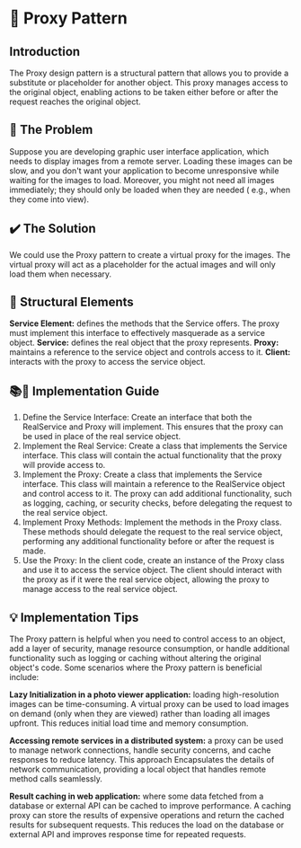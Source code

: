 # 🚪 Proxy Pattern

## Introduction

The Proxy design pattern is a structural pattern that allows you to provide a substitute or placeholder for another
object. This proxy manages access to the original object, enabling actions to be taken either before or after the
request reaches the original object.

## 🚨 The Problem

Suppose you are developing graphic user interface application, which needs to display images from a remote server.
Loading these images can be slow, and you don't want your application to become unresponsive while waiting for the
images to load. Moreover, you might not need all images immediately; they should only be loaded when they are needed (
e.g., when they come into view).

## ✔️ The Solution

We could use the Proxy pattern to create a virtual proxy for the images. The virtual proxy will act as a placeholder for
the actual images and will only load them when necessary.

## 🚧 Structural Elements

**Service Element:** defines the methods that the Service offers. The proxy must implement this interface to effectively
masquerade as a service object.
**Service:** defines the real object that the proxy represents.
**Proxy:** maintains a reference to the service object and controls access to it.
**Client:** interacts with the proxy to access the service object.

## 📚🔨 Implementation Guide

1. Define the Service Interface: Create an interface that both the RealService and Proxy will implement. This ensures
   that the proxy can be used in place of the real service object.
2. Implement the Real Service: Create a class that implements the Service interface. This class will contain the actual
   functionality that the proxy will provide access to.
3. Implement the Proxy: Create a class that implements the Service interface. This class will maintain a reference to
   the
   RealService object and control access to it. The proxy can add additional functionality, such as logging, caching, or
   security checks, before delegating the request to the real service object.
4. Implement Proxy Methods: Implement the methods in the Proxy class. These methods should delegate the request to the
   real service object, performing any additional functionality before or after the request is made.
5. Use the Proxy: In the client code, create an instance of the Proxy class and use it to access the service object. The
   client should interact with the proxy as if it were the real service object, allowing the proxy to manage access to
   the real service object.

## 💡 Implementation Tips

The Proxy pattern is helpful when you need to control access to an object, add a layer of security, manage resource
consumption, or handle additional functionality such as logging or caching without altering the original object's code.
Some scenarios where the Proxy pattern is beneficial include:

**Lazy Initialization in a photo viewer application:** loading high-resolution images can be time-consuming. A virtual
proxy can be used to load images on demand (only when they are viewed) rather than loading all images upfront. This
reduces initial load time and memory consumption.

**Accessing remote services in a distributed system:** a proxy can be used to manage network connections, handle
security concerns, and cache responses to reduce latency. This approach Encapsulates the details of network
communication, providing a local object that handles remote method calls seamlessly.

**Result caching in web application:** where some data fetched from a database or external API can be cached to improve
performance. A caching proxy can store the results of expensive operations and return the cached results for subsequent
requests. This reduces the load on the database or external API and improves response time for repeated requests.